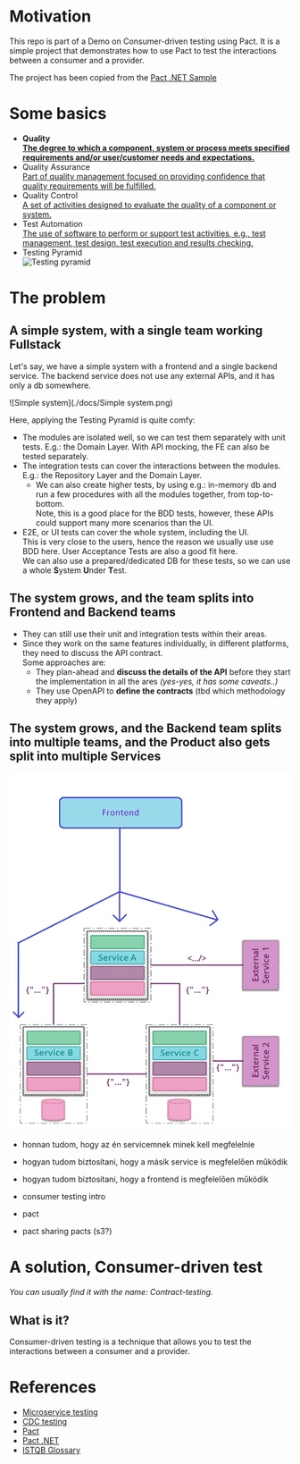 ﻿# Motivation

This repo is part of a Demo on Consumer-driven testing using Pact. 
It is a simple project that demonstrates how to use Pact to test the interactions between a consumer and a provider.

The project has been copied from the [Pact .NET Sample](https://github.com/pact-foundation/pact-net/tree/master/samples/OrdersApi)

# Some basics
* **Quality**\
**[The degree to which a component, system or process meets specified requirements and/or user/customer needs and expectations.](https://istqb-glossary.page/quality)**
* Quality Assurance\
[Part of quality management focused on providing confidence that quality requirements will be fulfilled.](https://istqb-glossary.page/quality-assurance)
* Quality Control\
[A set of activities designed to evaluate the quality of a component or system.](https://istqb-glossary.page/quality-control)
* Test Automation\
[The use of software to perform or support test activities, e.g., test management, test design, test execution and results checking.](https://istqb-glossary.page/test-automation)
* Testing Pyramid\
![Testing pyramid](https://microsoft.github.io/code-with-engineering-playbook/automated-testing/cdc-testing/images/testing-pyramid.png)

# The problem

## A simple system, with a single team working Fullstack
Let's say, we have a simple system with a frontend and a single backend service. The backend service does not use any external APIs, and it has only a db somewhere.

![Simple system](./docs/Simple system.png)

Here, applying the Testing Pyramid is quite comfy:
* The modules are isolated well, so we can test them separately with unit tests. E.g.: the Domain Layer. With API mocking, the FE can also be tested separately.
* The integration tests can cover the interactions between the modules. E.g.: the Repository Layer and the Domain Layer.
  * We can also create higher tests, by using e.g.: in-memory db and run a few procedures with all the modules together, from top-to-bottom.\
  Note, this is a good place for the BDD tests, however, these APIs could support many more scenarios than the UI.
* E2E, or UI tests can cover the whole system, including the UI.\
This is very close to the users, hence the reason we usually use use BDD here. User Acceptance Tests are also a good fit here.\
We can also use a prepared/dedicated DB for these tests, so we can use a whole **S**ystem **U**nder **T**est.

## The system grows, and the team splits into Frontend and Backend teams
* They can still use their unit and integration tests within their areas.
* Since they work on the same features individually, in different platforms, they need to discuss the API contract.\
Some approaches are:
  * They plan-ahead and **discuss the details of the API** before they start the implementation in all the ares _(yes-yes, it has some caveats..)_
  * They use OpenAPI to **define the contracts** (tbd which methodology they apply)

## The system grows, and the Backend team splits into multiple teams, and the Product also gets split into multiple Services
![Microservices](./docs/Microservices.png)

- honnan tudom, hogy az én servicemnek minek kell megfelelnie
- hogyan tudom biztosítani, hogy a másik service is megfelelően működik
- hogyan tudom biztosítani, hogy a frontend is megfelelően működik



- consumer testing intro
- pact
- pact sharing pacts (s3?)



# A solution, Consumer-driven test
_You can usually find it with the name: Contract-testing._

## What is it?
Consumer-driven testing is a technique that allows you to test the interactions between a consumer and a provider.


# References
* [Microservice testing](https://martinfowler.com/articles/microservice-testing/)
* [CDC testing](https://microsoft.github.io/code-with-engineering-playbook/automated-testing/cdc-testing/)
* [Pact](https://docs.pact.io/)
* [Pact .NET](https://github.com/pact-foundation/pact-net/blob/master/README.md)
* [ISTQB Glossary](https://istqb-glossary.page/)